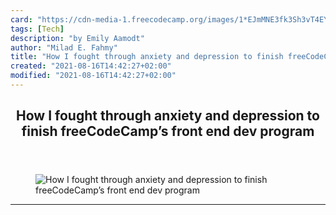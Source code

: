 ```yaml
---
card: "https://cdn-media-1.freecodecamp.org/images/1*EJmMNE3fk3Sh3vT4EYz14A.jpeg"
tags: [Tech]
description: "by Emily Aamodt"
author: "Milad E. Fahmy"
title: "How I fought through anxiety and depression to finish freeCodeCamp’s front end dev program"
created: "2021-08-16T14:42:27+02:00"
modified: "2021-08-16T14:42:27+02:00"
---
```

<div class="site-wrapper">
<main id="site-main" class="site-main outer">
<div class="inner">
<article class="post-full post tag-tech tag-web-development tag-mental-health tag-life-lessons tag-self-improvement ">
<header class="post-full-header">
<h1 class="post-full-title">How I fought through anxiety and depression to finish freeCodeCamp’s front end dev program</h1>
</header>
<figure class="post-full-image">
<picture>
<source media="(max-width: 700px)" sizes="1px" srcset="data:image/gif;base64,R0lGODlhAQABAIAAAAAAAP///yH5BAEAAAAALAAAAAABAAEAAAIBRAA7 1w">
<source media="(min-width: 701px)" sizes="(max-width: 800px) 400px,
(max-width: 1170px) 700px,
1400px" srcset="https://cdn-media-1.freecodecamp.org/images/1*EJmMNE3fk3Sh3vT4EYz14A.jpeg 300w,
https://cdn-media-1.freecodecamp.org/images/1*EJmMNE3fk3Sh3vT4EYz14A.jpeg 600w,
https://cdn-media-1.freecodecamp.org/images/1*EJmMNE3fk3Sh3vT4EYz14A.jpeg 1000w,
https://cdn-media-1.freecodecamp.org/images/1*EJmMNE3fk3Sh3vT4EYz14A.jpeg 2000w">
<img onerror="this.style.display='none'" src="https://cdn-media-1.freecodecamp.org/images/1*EJmMNE3fk3Sh3vT4EYz14A.jpeg" alt="How I fought through anxiety and depression to finish freeCodeCamp’s front end dev program">
</picture>
</figure>
<section class="post-full-content">
<div class="post-content medium-migrated-article">
</div>
<hr>
</section>
</article>
</div>
</main>
</div>
<!-- Google Tag Manager (noscript) -->
<!-- End Google Tag Manager (noscript) -->
